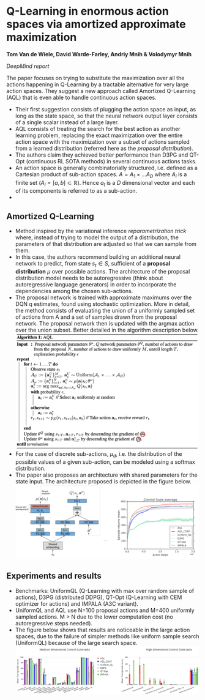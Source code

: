 # Q-Learning in enormous action spaces via amortized approximate maximization

**Tom Van de Wiele, David Warde-Farley, Andriy Mnih & Volodymyr Mnih**

*DeepMind report*

The paper focuses on trying to substitute the maximization over all the actions happening in Q-Learning by a tractable alternative for very large action spaces. They suggest a new approach called Amortized Q-Learning (AQL) that is even able to handle continuous action spaces.

- Their first suggestion consists of plugging the action space as input, as long as the state space, so that the neural network output layer consists of a single scalar instead of a large layer.
- AQL consists of treating the search for the best action as another learning problem, replacing the exact maximization over the entire action space with the maximization over a subset of actions sampled from a learned distribution (referred here as the *proposal distribution*).
- The authors claim they achieved better performance than D3PG and QT-Opt (continuous RL SOTA methods) in several continuous actions tasks.
- An action space is generally combinatorially structured, i.e. defined as a Cartesian product of sub-action spaces. $A=A_1 \times ... A_D$ where $A_i$ is a finite set ($A_i = [a,b]\subset \mathbb{R}$). Hence $a_t$ is a $D$ dimensional vector and each of its components is referred to as a sub-action.
-
## Amortized Q-Learning
- Method inspired by the variational inference *reparametrization trick* where, instead of trying to model the output of a distribution, the parameters of that distribution are adjusted so that we can sample from them.
- In this case, the authors recommend building an additional neural network to predict, from state $s_t \in S$, sufficient of a **proposal distribution** $\mu$ over possible actions. The architecture of the proposal distribution model needs to be autoregressive (think about autoregressive language generators) in order to incorporate the dependencies among the chosen sub-actions.
- The proposal network is trained with approximate maximums over the DQN q estimates, found using stochastic optimization. More in detail, the method consists of evaluating the union of a uniformly sampled set of actions from A and a set of samples drawn from the proposal network. The proposal network then is updated with the argmax action over the union subset. Better detailed in the algorithm description below.
![](./Q-learning&#32;in&#32;enormous&#32;action&#32;spaces&#32;via&#32;amortized&#32;approximate&#32;maximization/algorithm.png)
- For the case of discrete sub-actions, $\mu_d$, i.e. the distribution of the possible values of a given sub-action, can be modeled using a softmax distribution.
- The paper also proposes an architecture with shared parameters for the state input. The architecture proposed is depicted in the figure below.
![](./Q-learning&#32;in&#32;enormous&#32;action&#32;spaces&#32;via&#32;amortized&#32;approximate&#32;maximization/architecture.png)

## Experiments and results
- Benchmarks: UniformQL (Q-Learning with max over random sample of actions), D3PG (distributed DDPG), QT-Opt (Q-Learning with CEM optimizer for actions) and IMPALA (A3C variant).
- UniformQL and AQL use N=100 proposal actions and M=400 uniformly sampled actions. M > N due to the lower computation cost (no autoregressive steps needed).
- The figure below shows that results are noticeable in the large action spaces, due to the failure of simpler methods like uniform sample search (UniformQL) because of the large search space.
![](./Q-learning&#32;in&#32;enormous&#32;action&#32;spaces&#32;via&#32;amortized&#32;approximate&#32;maximization/results.png)